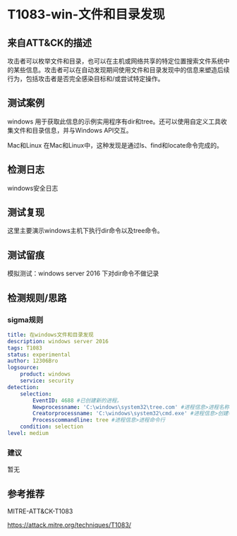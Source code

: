 # T1083-win-文件和目录发现

## 来自ATT&CK的描述

攻击者可以枚举文件和目录，也可以在主机或网络共享的特定位置搜索文件系统中的某些信息。攻击者可以在自动发现期间使用文件和目录发现中的信息来塑造后续行为，包括攻击者是否完全感染目标和/或尝试特定操作。

## 测试案例

windows
用于获取此信息的示例实用程序有dir和tree。还可以使用自定义工具收集文件和目录信息，并与Windows API交互。

Mac和Linux
在Mac和Linux中，这种发现是通过ls、find和locate命令完成的。

## 检测日志

windows安全日志

## 测试复现

这里主要演示windows主机下执行dir命令以及tree命令。

## 测试留痕

模拟测试：windows server 2016 下对dir命令不做记录

## 检测规则/思路

### sigma规则

```yml
title: 在windows文件和目录发现
description: windows server 2016
tags: T1083
status: experimental
author: 12306Bro
logsource:
    product: windows
    service: security
detection:
    selection:
        EventID: 4688 #已创建新的进程。
        Newprocessname: 'C:\windows\system32\tree.com' #进程信息>进程名称
        Creatorprocessname: 'C:\windows\system32\cmd.exe' #进程信息>创建者进程名称
        Processcommandline: tree #进程信息>进程命令行
    condition: selection
level: medium
```

### 建议

暂无

## 参考推荐

MITRE-ATT&CK-T1083

<https://attack.mitre.org/techniques/T1083/>
